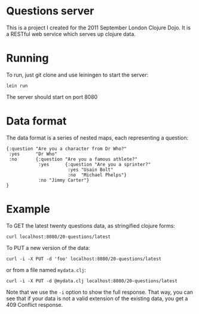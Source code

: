 # Questions server

This is a project I created for the 2011 September London Clojure
Dojo. It is a RESTful web service which serves up clojure data.

# Running

To run, just git clone and use leiningen to start the server:

    lein run

The server should start on port 8080

# Data format

The data format is a series of nested maps, each representing a
question:

    {:question "Are you a character from Dr Who?"
     :yes      "Dr Who"
     :no       {:question "Are you a famous athlete?"
                :yes      {:question "Are you a sprinter?"
                           :yes "Usain Bolt"
                           :no  "Michael Phelps"}
                :no "Jimmy Carter"}
    }

# Example

To GET the latest twenty questions data, as stringified clojure forms:

    curl localhost:8080/20-questions/latest

To PUT a new version of the data:

    curl -i -X PUT -d 'foo' localhost:8080/20-questions/latest

or from a file named `mydata.clj`:

    curl -i -X PUT -d @mydata.clj localhost:8080/20-questions/latest

Note that we use the `-i` option to show the full response. That way,
you can see that if your data is not a valid extension of the existing
data, you get a 409 Conflict response.
